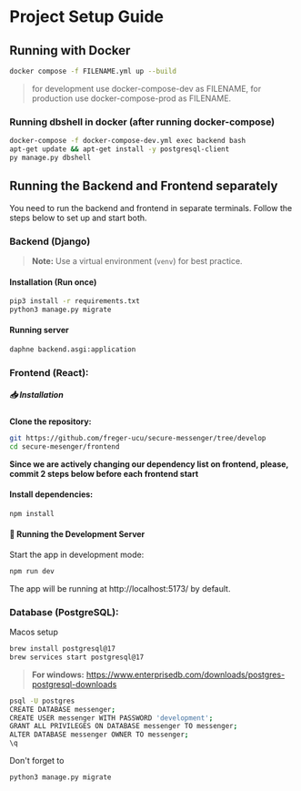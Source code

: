 # Project Setup Guide

## Running with Docker
```sh
docker compose -f FILENAME.yml up --build
```
> for development use docker-compose-dev as FILENAME, for production use docker-compose-prod as FILENAME.

### Running dbshell in docker (after running docker-compose)
```sh
docker-compose -f docker-compose-dev.yml exec backend bash
apt-get update && apt-get install -y postgresql-client
py manage.py dbshell
````


## Running the Backend and Frontend separately

You need to run the backend and frontend in separate terminals. Follow the steps below to set up and start both.

### Backend (Django)

> **Note:** Use a virtual environment (`venv`) for best practice.


#### Installation (Run once)
```sh
pip3 install -r requirements.txt
python3 manage.py migrate
```


#### Running server
```sh
daphne backend.asgi:application
```

### Frontend (React):
##### 📥 Installation
**Clone the repository:**
```sh
git https://github.com/freger-ucu/secure-messenger/tree/develop
cd secure-mesenger/frontend
```

**Since we are actively changing our dependency list on frontend, please, commit 2 steps below before each frontend start**
#### Install dependencies:
```sh
npm install
```
#### 🔧 Running the Development Server
Start the app in development mode:
```sh
npm run dev
```

The app will be running at http://localhost:5173/ by default.


### Database (PostgreSQL):
Macos setup
```sh
brew install postgresql@17
brew services start postgresql@17
```
> **For windows:** https://www.enterprisedb.com/downloads/postgres-postgresql-downloads
```sh
psql -U postgres
CREATE DATABASE messenger;
CREATE USER messenger WITH PASSWORD 'development';
GRANT ALL PRIVILEGES ON DATABASE messenger TO messenger;
ALTER DATABASE messenger OWNER TO messenger;
\q
```
Don't forget to
```sh
python3 manage.py migrate
```
